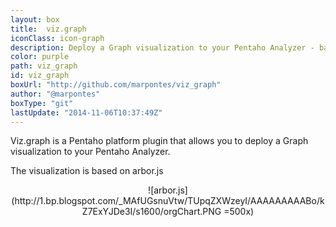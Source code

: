 ```yaml
---
layout: box
title:  viz.graph
iconClass: icon-graph
description: Deploy a Graph visualization to your Pentaho Analyzer - based on arbor.js
color: purple
path: viz_graph
id: viz_graph
boxUrl: "http://github.com/marpontes/viz_graph"
author: "@marpontes"
boxType: "git"
lastUpdate: "2014-11-06T10:37:49Z"
---
```


Viz.graph is a Pentaho platform plugin that allows you to deploy a Graph visualization to your Pentaho Analyzer.

The visualization is based on arbor.js
<p align="center">
![arbor.js](http://1.bp.blogspot.com/_MAfUGsnuVtw/TUpqZXWzeyI/AAAAAAAAABo/kZ7ExYJDe3I/s1600/orgChart.PNG =500x)
</p>

